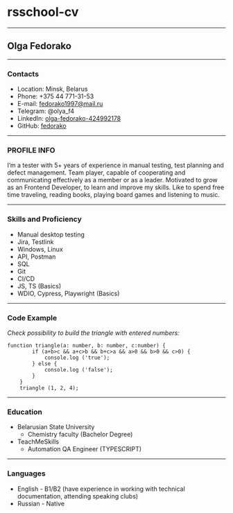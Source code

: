 # rsschool-cv
*****


## **Olga Fedorako**
*****


### **Contacts**

* Location: Minsk, Belarus
* Phone: +375 44 771-31-53
* E-mail: fedorako1997@mail.ru
* Telegram: @olya_f4
* LinkedIn: [olga-fedorako-424992178](https://www.linkedin.com/in/olga-fedorako-424992178)
* GitHub: [fedorako](https://github.com/fedorako)
*****


### **PROFILE INFO**

I’m a tester with 5+ years of experience in manual testing, test planning and defect management. Team player, 
capable of cooperating and communicating effectively as a member or as
a leader. Motivated to grow as an Frontend Developer, to learn and
improve my skills.
Like to spend free time traveling, reading books, playing board
games and listening to music.
*****


### **Skills and Proficiency**

+ Manual desktop testing
+ Jira, Testlink
+ Windows, Linux
+ API, Postman
+ SQL
+ Git
+ CI/CD
+ JS, TS (Basics)
+ WDIO, Cypress, Playwright (Basics)
*****


### **Code Example**

_Check possibility to build the triangle with entered numbers:_

```
function triangle(a: number, b: number, c:number) {
        if (a+b>c && a+c>b && b+c>a && a>0 && b>0 && c>0) {
            console.log ('true'); 
        } else {
            console.log ('false');
        }
    }
    triangle (1, 2, 4);
```
*****

### **Education**

* Belarusian State University
    + Chemistry faculty (Bachelor Degree)
* TeachMeSkills
    + Automation QA Engineer (TYPESCRIPT)
*****

### **Languages**

* English - B1/B2 (have experience in working with technical documentation, attending speaking clubs)
* Russian - Native